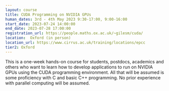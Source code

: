 ```yaml
---
layout: course
title: CUDA Programming on NVIDIA GPUs
human_dates: 3rd - 4th May 2023 9:30-17:00, 9:00-16:00 
start_date: 2023-07-24 14:00:00
end_date: 2023-07-28 17:00:00
registration_url: https://people.maths.ox.ac.uk/~gilesm/cuda/
location:  Oxford (in person)
location_url: https://www.cirrus.ac.uk/training/locations/epcc
tier2: Oxford
---
```


This is a one-week hands-on course for students, postdocs, academics and others who want to learn how to develop applications to run on NVIDIA GPUs using the CUDA programming environment. All that will be assumed is some proficiency with C and basic C++ programming. No prior experience with parallel computing will be assumed. 

